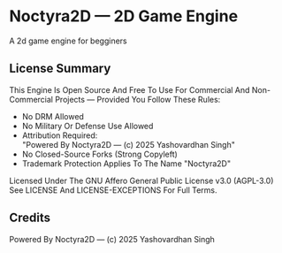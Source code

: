 # Noctyra2D — 2D Game Engine

A 2d game engine for begginers

## License Summary

This Engine Is Open Source And Free To Use For Commercial And Non-Commercial Projects — Provided You Follow These Rules:

- No DRM Allowed
- No Military Or Defense Use Allowed
- Attribution Required:  
  "Powered By Noctyra2D — (c) 2025 Yashovardhan Singh"
- No Closed-Source Forks (Strong Copyleft)
- Trademark Protection Applies To The Name "Noctyra2D"

Licensed Under The GNU Affero General Public License v3.0 (AGPL-3.0)
See LICENSE And LICENSE-EXCEPTIONS For Full Terms.

## Credits

Powered By Noctyra2D — (c) 2025 Yashovardhan Singh
